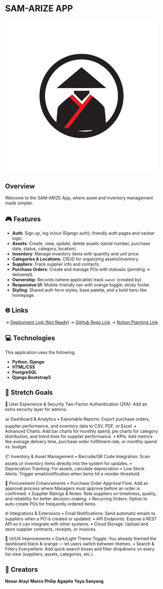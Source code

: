 # SAM-ARIZE APP

![Samurai Logo](main_app/static/images/samarize-favicon.png)

## Overview
Welcome to the SAM-ARIZE App, where asset and inventory management made simpler.


## 🎮 Features
- **Auth**: Sign up, log in/out (Django auth); friendly auth pages and navbar logic.
- **Assets**: Create, view, update, delete assets (serial number, purchase date, status, category, location).
- **Inventory**: Manage inventory items with quantity and unit price.
- **Categories & Locations**: CRUD for organizing assets/inventory.
- **Suppliers**: Track supplier info and contacts.
- **Purchase Orders**: Create and manage POs with statuses (pending → delivered).
- **Ownership**: Records (where applicable) track `owner` (created by).
- **Responsive UI**: Mobile-friendly nav with orange toggle; sticky footer.
- **Styling**: Shared auth form styles, base palette, and a bold hero-like homepage.


## 🌐 Links
→ [Deployment Link (Not Ready)]()
→ [GitHub Repo Link](https://github.com/nesaratai/sam-arize)
→ [Notion Planning Link](https://www.notion.so/240ed4d6f92d80d89459d2722eace895?v=240ed4d6f92d80cfa2af000c41552a7a&source=copy_link)

## 💻 Technologies

This application uses the following:

* **Python**, **Django**
* **HTML/CSS** 
* **PostgreSQL**
* **Django Bootstrap5** 



## 🔮 Stretch Goals
🔐 User Experience & Security
Two-Factor Authentication (2FA): Add an extra security layer for admins.

📊 Dashboard & Analytics
 • Exportable Reports: Export purchase orders, supplier performance, and inventory data to CSV, PDF, or Excel.
 • Advanced Charts: Add bar charts for monthly spend, pie charts for category distribution, and trend lines for supplier performance.
 • KPIs: Add metrics like average delivery time, purchase order fulfillment rate, or monthly spend vs. budget.

 📦 Inventory & Asset Management
 • Barcode/QR Code Integration: Scan assets or inventory items directly into the system for updates.
 • Depreciation Tracking: For assets, calculate depreciation 
 • Low Stock Alerts: Trigger email/notification when items hit a reorder threshold.

 🛒 Procurement Enhancements
 • Purchase Order Approval Flow: Add an approval process where Managers must approve before an order is confirmed.
 • Supplier Ratings & Notes: Rate suppliers on timeliness, quality, and reliability for better decision-making.
 • Recurring Orders: Option to auto-create POs for frequently ordered items.

 🌐 Integrations & Extensions
 • Email Notifications: Send automatic emails to suppliers when a PO is created or updated.
 • API Endpoints: Expose a REST API so it can integrate with other systems.
 • Cloud Storage: Upload and store supplier contracts, receipts, or invoices.

🎨 UI/UX Improvements
 • Dark/Light Theme Toggle: You already themed the dashboard black & orange — let users switch between themes.
 • Search & Filters Everywhere: Add quick search boxes and filter dropdowns on every list view (suppliers, assets, categories, etc.).
## 🎨 Creators

**Nesar Atayi**
**Marco Philip Agapito**
**Yaya Sanyang**

